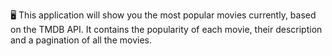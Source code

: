 🖥 This application will show you the most popular movies currently, based on the TMDB API.
It contains the popularity of each movie, their description and a pagination of all the movies.
